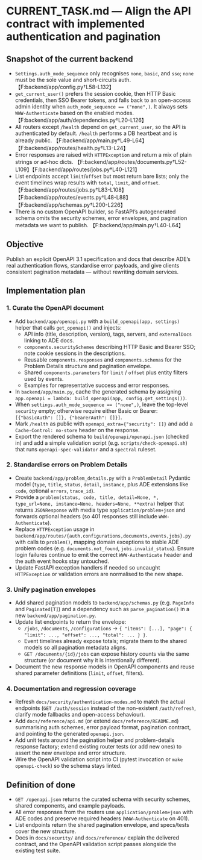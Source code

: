 # CURRENT_TASK.md — Align the API contract with implemented authentication and pagination

## Snapshot of the current backend
- `Settings.auth_mode_sequence` only recognises `none`, `basic`, and `sso`; `none` must be the sole value and short-circuits auth. 【F:backend/app/config.py†L58-L132】
- `get_current_user()` prefers the session cookie, then HTTP Basic credentials, then SSO Bearer tokens, and falls back to an open-access admin identity when `auth_mode_sequence == ("none",)`. It always sets `WWW-Authenticate` based on the enabled modes. 【F:backend/app/auth/dependencies.py†L20-L126】
- All routers except `/health` depend on `get_current_user`, so the API is authenticated by default. `/health` performs a DB heartbeat and is already public. 【F:backend/app/main.py†L49-L64】【F:backend/app/routes/health.py†L13-L24】
- Error responses are raised with `HTTPException` and return a mix of plain strings or ad-hoc dicts. 【F:backend/app/routes/documents.py†L52-L109】【F:backend/app/routes/jobs.py†L40-L121】
- List endpoints accept `limit`/`offset` but most return bare lists; only the event timelines wrap results with `total`, `limit`, and `offset`. 【F:backend/app/routes/jobs.py†L83-L108】【F:backend/app/routes/events.py†L48-L88】【F:backend/app/schemas.py†L200-L226】
- There is no custom OpenAPI builder, so FastAPI’s autogenerated schema omits the security schemes, error envelopes, and pagination metadata we want to publish. 【F:backend/app/main.py†L40-L64】

## Objective
Publish an explicit OpenAPI 3.1 specification and docs that describe ADE’s real authentication flows, standardise error payloads, and give clients consistent pagination metadata — without rewriting domain services.

## Implementation plan

### 1. Curate the OpenAPI document
- Add `backend/app/openapi.py` with a `build_openapi(app, settings)` helper that calls `get_openapi()` and injects:
  - API info (title, description, version), tags, servers, and `externalDocs` linking to ADE docs.
  - `components.securitySchemes` describing HTTP Basic and Bearer SSO; note cookie sessions in the descriptions.
  - Reusable `components.responses` and `components.schemas` for the Problem Details structure and pagination envelope.
  - Shared `components.parameters` for `limit` / `offset` plus entity filters used by events.
  - Examples for representative success and error responses.
- In `backend/app/main.py`, cache the generated schema by assigning `app.openapi = lambda: build_openapi(app, config.get_settings())`.
- When `settings.auth_mode_sequence == ("none",)`, leave the top-level `security` empty; otherwise require either Basic or Bearer: `[{"basicAuth": []}, {"bearerAuth": []}]`.
- Mark `/health` as public with `openapi_extra={"security": []}` and add a `Cache-Control: no-store` header on the response.
- Export the rendered schema to `build/openapi/openapi.json` (checked in) and add a simple validation script (e.g. `scripts/check-openapi.sh`) that runs `openapi-spec-validator` and a `spectral` ruleset.

### 2. Standardise errors on Problem Details
- Create `backend/app/problem_details.py` with a `ProblemDetail` Pydantic model (`type`, `title`, `status`, `detail`, `instance`, plus ADE extensions like `code`, optional `errors`, `trace_id`).
- Provide a `problem(status, code, title, detail=None, *, type_url=None, instance=None, headers=None, **extra)` helper that returns `JSONResponse` with media type `application/problem+json` and forwards optional headers (so 401 responses still include `WWW-Authenticate`).
- Replace `HTTPException` usage in `backend/app/routes/{auth,configurations,documents,events,jobs}.py` with calls to `problem()`, mapping domain exceptions to stable ADE problem codes (e.g. `documents.not_found`, `jobs.invalid_status`). Ensure login failures continue to emit the correct `WWW-Authenticate` header and the auth event hooks stay untouched.
- Update FastAPI exception handlers if needed so uncaught `HTTPException` or validation errors are normalised to the new shape.

### 3. Unify pagination envelopes
- Add shared pagination models to `backend/app/schemas.py` (e.g. `PageInfo` and `Paginated[T]`) and a dependency such as `parse_pagination()` in a new `backend/app/pagination.py`.
- Update list endpoints to return the envelope:
  - `/jobs`, `/documents`, `/configurations` → `{ "items": [...], "page": { "limit": ..., "offset": ..., "total": ... } }`.
  - Event timelines already expose totals; migrate them to the shared models so all pagination metadata aligns.
  - `GET /documents/{id}/jobs` can expose history counts via the same structure (or document why it is intentionally different).
- Document the new response models in OpenAPI components and reuse shared parameter definitions (`limit`, `offset`, filters).

### 4. Documentation and regression coverage
- Refresh `docs/security/authentication-modes.md` to match the actual endpoints (`GET /auth/session` instead of the non-existent `/auth/refresh`, clarify mode fallbacks and open-access behaviour).
- Add `docs/reference/api.md` (or extend `docs/reference/README.md`) summarising auth schemes, error payload format, pagination contract, and pointing to the generated `openapi.json`.
- Add unit tests around the pagination helper and problem-details response factory; extend existing router tests (or add new ones) to assert the new envelope and error structure.
- Wire the OpenAPI validation script into CI (pytest invocation or `make openapi-check`) so the schema stays linted.

## Definition of done
- `GET /openapi.json` returns the curated schema with security schemes, shared components, and example payloads.
- All error responses from the routers use `application/problem+json` with ADE codes and preserve required headers (`WWW-Authenticate` on 401).
- List endpoints return the shared pagination envelope, and specs/tests cover the new structure.
- Docs in `docs/security/` and `docs/reference/` explain the delivered contract, and the OpenAPI validation script passes alongside the existing test suite.
